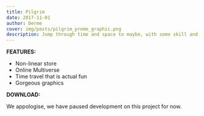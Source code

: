 ```yaml
---
title: Pilgrim
date: 2017-11-01
author: Derme
cover: img/posts/pilgrim_promo_graphic.png
description: Jump through time and space to maybe, with some skill and luck, get home.
---
```


**FEATURES:**

- Non-linear store
- Online Multiverse
- Time travel that is actual fun
- Gorgeous graphics

**DOWNLOAD:**

We appologise, we have paused development on this project for now.